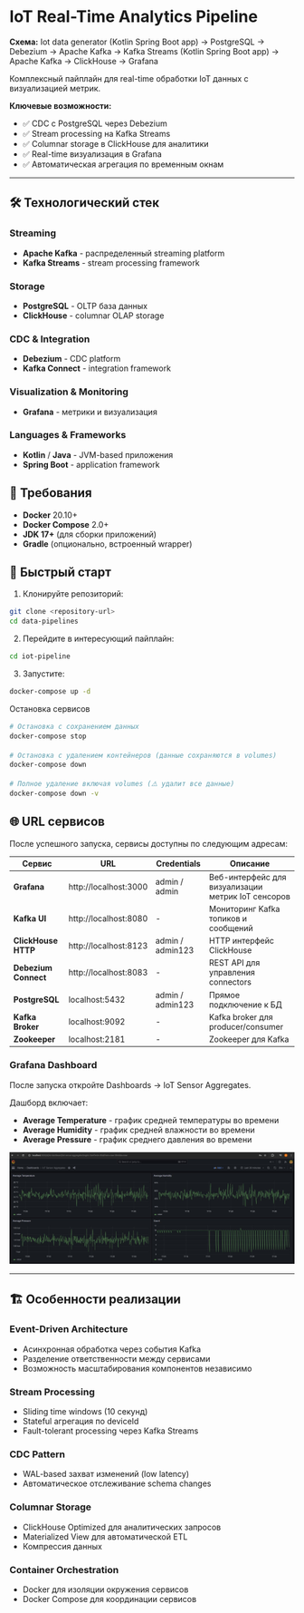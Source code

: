 # IoT Real-Time Analytics Pipeline

**Схема:** Iot data generator (Kotlin Spring Boot app) -> PostgreSQL -> Debezium -> Apache Kafka -> Kafka Streams (Kotlin Spring Boot app) 
-> Apache Kafka ->
ClickHouse -> Grafana

Комплексный пайплайн для real-time обработки IoT данных с визуализацией метрик.

**Ключевые возможности:**
- ✅ CDC с PostgreSQL через Debezium
- ✅ Stream processing на Kafka Streams
- ✅ Columnar storage в ClickHouse для аналитики
- ✅ Real-time визуализация в Grafana
- ✅ Автоматическая агрегация по временным окнам
---

## 🛠 Технологический стек

### Streaming
- **Apache Kafka** - распределенный streaming platform
- **Kafka Streams** - stream processing framework

### Storage
- **PostgreSQL** - OLTP база данных
- **ClickHouse** - columnar OLAP storage

### CDC & Integration
- **Debezium** - CDC platform
- **Kafka Connect** - integration framework

### Visualization & Monitoring
- **Grafana** - метрики и визуализация

### Languages & Frameworks
- **Kotlin** / **Java** - JVM-based приложения
- **Spring Boot** - application framework

## 🔧 Требования

- **Docker** 20.10+
- **Docker Compose** 2.0+
- **JDK 17+** (для сборки приложений)
- **Gradle** (опционально, встроенный wrapper)

## 🚀 Быстрый старт

1. Клонируйте репозиторий:
```bash
git clone <repository-url>
cd data-pipelines
```

2. Перейдите в интересующий пайплайн:
```bash
cd iot-pipeline
```

3. Запустите:
```bash
docker-compose up -d
```
Остановка сервисов

```bash
# Остановка с сохранением данных
docker-compose stop

# Остановка с удалением контейнеров (данные сохраняются в volumes)
docker-compose down

# Полное удаление включая volumes (⚠️ удалит все данные)
docker-compose down -v
```

## 🌐 URL сервисов

После успешного запуска, сервисы доступны по следующим адресам:

| Сервис | URL | Credentials | Описание |
|--------|-----|-------------|----------|
| **Grafana** | http://localhost:3000 | admin / admin | Веб-интерфейс для визуализации метрик IoT сенсоров |
| **Kafka UI** | http://localhost:8080 | - | Мониторинг Kafka топиков и сообщений |
| **ClickHouse HTTP** | http://localhost:8123 | admin / admin123 | HTTP интерфейс ClickHouse |
| **Debezium Connect** | http://localhost:8083 | - | REST API для управления connectors |
| **PostgreSQL** | localhost:5432 | admin / admin123 | Прямое подключение к БД |
| **Kafka Broker** | localhost:9092 | - | Kafka broker для producer/consumer |
| **Zookeeper** | localhost:2181 | - | Zookeeper для Kafka |

### Grafana Dashboard

После запуска откройте Dashboards → IoT Sensor Aggregates.

Дашборд включает:
- **Average Temperature** - график средней температуры во времени
- **Average Humidity** - график средней влажности во времени
- **Average Pressure** - график среднего давления во времени

![Дашборд](docs/screenshot.jpg)

---

## 🏗️ Особенности реализации

### Event-Driven Architecture
- Асинхронная обработка через события Kafka
- Разделение ответственности между сервисами
- Возможность масштабирования компонентов независимо

### Stream Processing
- Sliding time windows (10 секунд)
- Stateful агрегация по deviceId
- Fault-tolerant processing через Kafka Streams

### CDC Pattern
- WAL-based захват изменений (low latency)
- Автоматическое отслеживание schema changes

### Columnar Storage
- ClickHouse Optimized для аналитических запросов
- Materialized View для автоматической ETL
- Компрессия данных

### Container Orchestration
- Docker для изоляции окружения сервисов
- Docker Compose для координации сервисов
